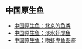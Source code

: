 中国原生鱼
------

- [中国原生鱼：北京的鱼类](fish/beijing-native-fishes.md)
- [中国原生鱼：淡水虾虎鱼](fish/china-freshwater-goby.md)
- [中国原生鱼：吻虾虎鱼图鉴](fish/rhinogobius-color-pictures.md)